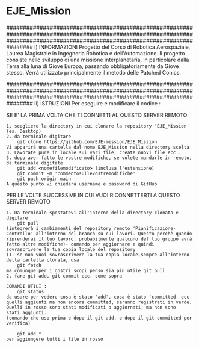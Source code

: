 # EJE_Mission
################################################################################################################################################################################
i) INFORMAZIONI
Progetto del Corso di Robotica Aerospaziale, Laurea Magistrale in Ingegneria Robotica e dell'Automazione.
Il progetto consiste nello sviluppo di una missione interplanetaria, in particolare dalla Terra alla luna di Giove Europa, passando obbligatoriamente da Giove stesso. 
Verrà utilizzato principalmente il metodo delle Patched Conics.

################################################################################################################################################################################
ii) ISTRUZIONI
Per eseguire e modificare il codice :

SE E' LA PRIMA VOLTA CHE TI CONNETTI AL QUESTO SERVER REMOTO

	1. scegliere la directory in cui clonare la repository 'EJE_Mission' (es. Desktop)
	2. da terminale digitare
		git clone https://github.com/EJE-mission/EJE_Mission
	Vi apparirà una cartella dal nome EJE_Mission nella directory scelta
	3. Lavorate pure in locale sui vari file, create nuovi file ecc..
	5. dopo aver fatto le vostre modifiche, se volete mandarle in remoto, da terminale digitate
		git add <nomefilemodificato> (inclusa l'estensione)
		git commit -m 'commentosullevostremodifiche'
		git push origin main
	A questo punto vi chiederà username e password di GitHub
	
PER LE VOLTE SUCCESSIVE IN CUI VUOI RICONNETTERTI A QUESTO SERVER REMOTO

 	1. Da terminale spostatevi all'interno della directory clonata e digitare
		git pull 
	(integrerà i cambiamenti del repository remoto 'Pianificazione-Controllo' all'interno del branch su cui lavori. Questo perchè quando 		riprenderai il tuo lavoro, probabilmente qualcuno del tuo gruppo avrà fatto altre modifiche)- comando per aggiornare e quindi 			sovrascrivere la tua copia locale del repository
	(1. se non vuoi sovrascrivere la tua copia locale,sempre all'interno della cartella clonata, usa 
		git fetch
	ma comunque per i nostri scopi penso sia più utile git pull
	2. fare git add, git commit ecc. come sopra

	COMANDI UTILI :
		git status
	da usare per vedere cosa è stato 'add', cosa è stato 'committed' ecc
	quelli aggiunti ma non ancora committed, saranno registrati in verde. Quelli in rosso sono stati modificati o aggiornati, ma non sono 		stati aggiunti.
	(comando che uso prima e dopo il git add, e dopo il git committed per verifica)

		git add *
	per aggiungere tutti i file in rosso 
